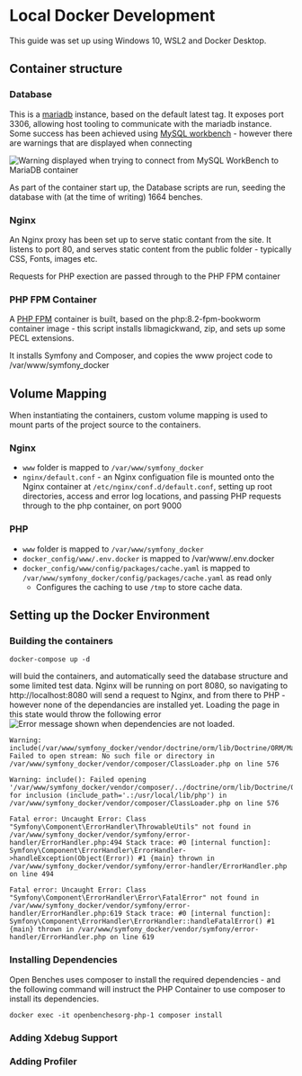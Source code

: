 # Local Docker Development

This guide was set up using Windows 10, WSL2 and Docker Desktop.

## Container structure

### Database
This is a [mariadb](https://hub.docker.com/_/mariadb) instance, based on the default latest tag.  It exposes port 3306, allowing host tooling to communicate with the mariadb instance.  Some success has been achieved using [MySQL workbench](https://www.mysql.com/products/workbench/) - however there are warnings that are displayed when connecting 

![Warning displayed when trying to connect from MySQL WorkBench to MariaDB container](https://github.com/computamike/openbenches.org/assets/464876/e5801a05-8a3e-468f-9e7b-de663e61c7b8)

As part of the container start up, the Database scripts are run, seeding the database with (at the time of writing) 1664 benches.

### Nginx
An Nginx proxy has been set up to serve static contant from the site.  It listens to port 80, and serves static content from the public folder - typically CSS, Fonts, images etc.

Requests for PHP exection are passed through to the PHP FPM container

### PHP FPM Container
A [PHP FPM](https://hub.docker.com/_/php/) container is built, based on the php:8.2-fpm-bookworm container image - this script installs libmagickwand, zip, and sets up some PECL extensions.

It installs Symfony and Composer, and copies the www project code to /var/www/symfony_docker

## Volume Mapping
When instantiating the containers, custom volume mapping is used to mount parts of the project source to the containers.

### Nginx
- ```www``` folder is mapped to ```/var/www/symfony_docker```
- ```nginx/default.conf``` - an Nginx configuation file is mounted onto the Nginx container at ```/etc/nginx/conf.d/default.conf```, setting up root directories, access and error log locations, and passing PHP requests through to the php container, on port 9000

### PHP
- ```www``` folder is mapped to ```/var/www/symfony_docker```
- ```docker_config/www/.env.docker``` is mapped to /var/www/.env.docker
- ```docker_config/www/config/packages/cache.yaml``` is mapped to ```/var/www/symfony_docker/config/packages/cache.yaml``` as read only
  - Configures the caching to use ```/tmp``` to store cache data.


## Setting up the Docker Environment
### Building the containers

```console
docker-compose up -d
```
will buid the containers, and automatically seed the database structure and some limited test data.  Nginx will be running on port 8080, so navigating to http://localhost:8080 will send a request to Nginx, and from there to PHP - however none of the dependancies are installed yet.  Loading the page in this state would throw the following error
![Error message shown when dependencies are not loaded.](https://github.com/computamike/openbenches.org/assets/464876/71c2690e-682f-4d05-832e-4f69525c29f2)
```
Warning: include(/var/www/symfony_docker/vendor/doctrine/orm/lib/Doctrine/ORM/Mapping/Driver/CompatibilityAnnotationDriver.php): Failed to open stream: No such file or directory in /var/www/symfony_docker/vendor/composer/ClassLoader.php on line 576

Warning: include(): Failed opening '/var/www/symfony_docker/vendor/composer/../doctrine/orm/lib/Doctrine/ORM/Mapping/Driver/CompatibilityAnnotationDriver.php' for inclusion (include_path='.:/usr/local/lib/php') in /var/www/symfony_docker/vendor/composer/ClassLoader.php on line 576

Fatal error: Uncaught Error: Class "Symfony\Component\ErrorHandler\ThrowableUtils" not found in /var/www/symfony_docker/vendor/symfony/error-handler/ErrorHandler.php:494 Stack trace: #0 [internal function]: Symfony\Component\ErrorHandler\ErrorHandler->handleException(Object(Error)) #1 {main} thrown in /var/www/symfony_docker/vendor/symfony/error-handler/ErrorHandler.php on line 494

Fatal error: Uncaught Error: Class "Symfony\Component\ErrorHandler\Error\FatalError" not found in /var/www/symfony_docker/vendor/symfony/error-handler/ErrorHandler.php:619 Stack trace: #0 [internal function]: Symfony\Component\ErrorHandler\ErrorHandler::handleFatalError() #1 {main} thrown in /var/www/symfony_docker/vendor/symfony/error-handler/ErrorHandler.php on line 619
```
### Installing Dependencies
Open Benches uses composer to install the required dependencies - and the following command will instruct the PHP Container to use composer to install its dependencies.

```console
docker exec -it openbenchesorg-php-1 composer install
```

### Adding Xdebug Support 
### Adding Profiler

  
